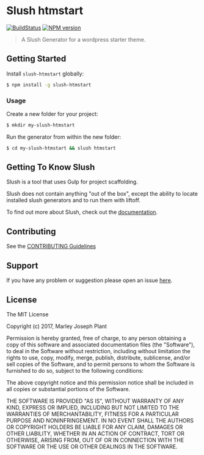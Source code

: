 # Slush htmstart
[![BuildStatus](https://travis-ci.org/MarleyPlant/Slush-htmStart.svg?branch=master)](https://travis-ci.org/MarleyPlant/Slush-htmStart)
[![NPM version](https://badge-me.herokuapp.com/api/npm/slush-htmstart.png)](http://badges.enytc.com/for/npm/slush-htmstart)

> A Slush Generator for a wordpress starter theme.


## Getting Started

Install `slush-htmstart` globally:

```bash
$ npm install -g slush-htmstart
```

### Usage

Create a new folder for your project:

```bash
$ mkdir my-slush-htmstart
```

Run the generator from within the new folder:

```bash
$ cd my-slush-htmstart && slush htmstart
```

## Getting To Know Slush

Slush is a tool that uses Gulp for project scaffolding.

Slush does not contain anything "out of the box", except the ability to locate installed slush generators and to run them with liftoff.

To find out more about Slush, check out the [documentation](https://github.com/slushjs/slush).

## Contributing

See the [CONTRIBUTING Guidelines](https://github.com/MarleyPlant/slush-htmstart/blob/master/CONTRIBUTING.md)

## Support
If you have any problem or suggestion please open an issue [here](https://github.com/MarleyPlant/slush-htmstart/issues).

## License

The MIT License

Copyright (c) 2017, Marley Joseph Plant

Permission is hereby granted, free of charge, to any person
obtaining a copy of this software and associated documentation
files (the "Software"), to deal in the Software without
restriction, including without limitation the rights to use,
copy, modify, merge, publish, distribute, sublicense, and/or sell
copies of the Software, and to permit persons to whom the
Software is furnished to do so, subject to the following
conditions:

The above copyright notice and this permission notice shall be
included in all copies or substantial portions of the Software.

THE SOFTWARE IS PROVIDED "AS IS", WITHOUT WARRANTY OF ANY KIND,
EXPRESS OR IMPLIED, INCLUDING BUT NOT LIMITED TO THE WARRANTIES
OF MERCHANTABILITY, FITNESS FOR A PARTICULAR PURPOSE AND
NONINFRINGEMENT. IN NO EVENT SHALL THE AUTHORS OR COPYRIGHT
HOLDERS BE LIABLE FOR ANY CLAIM, DAMAGES OR OTHER LIABILITY,
WHETHER IN AN ACTION OF CONTRACT, TORT OR OTHERWISE, ARISING
FROM, OUT OF OR IN CONNECTION WITH THE SOFTWARE OR THE USE OR
OTHER DEALINGS IN THE SOFTWARE.
